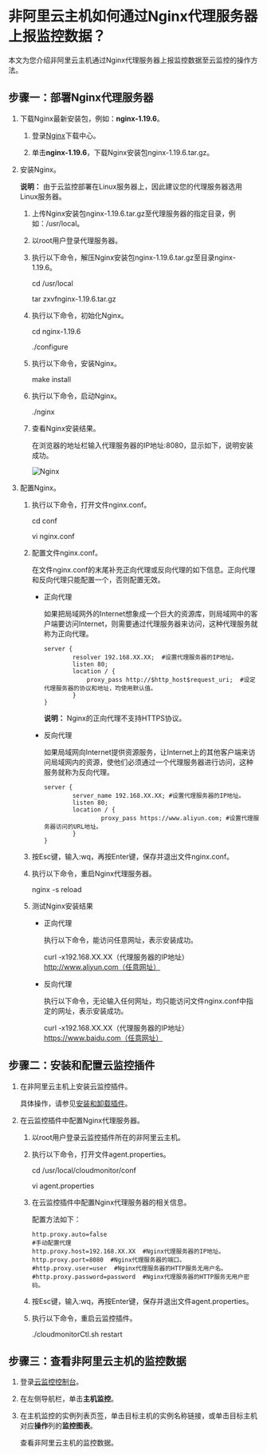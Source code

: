 # 非阿里云主机如何通过Nginx代理服务器上报监控数据？

本文为您介绍非阿里云主机通过Nginx代理服务器上报监控数据至云监控的操作方法。

## 步骤一：部署Nginx代理服务器

1.  下载Nginx最新安装包，例如：**nginx-1.19.6**。

    1.  登录[Nginx](https://nginx.org/en/download.html)下载中心。

    2.  单击**nginx-1.19.6**，下载Nginx安装包nginx-1.19.6.tar.gz。

2.  安装Nginx。

    **说明：** 由于云监控部署在Linux服务器上，因此建议您的代理服务器选用Linux服务器。

    1.  上传Nginx安装包nginx-1.19.6.tar.gz至代理服务器的指定目录，例如：/usr/local。

    2.  以root用户登录代理服务器。

    3.  执行以下命令，解压Nginx安装包nginx-1.19.6.tar.gz至目录nginx-1.19.6。

        cd /usr/local

        tar zxvfnginx-1.19.6.tar.gz

    4.  执行以下命令，初始化Nginx。

        cd nginx-1.19.6

        ./configure

    5.  执行以下命令，安装Nginx。

        make install

    6.  执行以下命令，启动Nginx。

        ./nginx

    7.  查看Nginx安装结果。

        在浏览器的地址栏输入代理服务器的IP地址:8080，显示如下，说明安装成功。

        ![Nginx](https://static-aliyun-doc.oss-accelerate.aliyuncs.com/assets/img/zh-CN/2061458061/p203666.png)

3.  配置Nginx。

    1.  执行以下命令，打开文件nginx.conf。

        cd conf

        vi nginx.conf

    2.  配置文件nginx.conf。

        在文件nginx.conf的末尾补充正向代理或反向代理的如下信息。正向代理和反向代理只能配置一个，否则配置无效。

        -   正向代理

            如果把局域网外的Internet想象成一个巨大的资源库，则局域网中的客户端要访问Internet，则需要通过代理服务器来访问，这种代理服务就称为正向代理。

            ```
            server {  
                    resolver 192.168.XX.XX;  #设置代理服务器的IP地址。  
                    listen 80;  
                    location / {  
                        proxy_pass http://$http_host$request_uri;  #设定代理服务器的协议和地址，均使用默认值。 
                    } 
            }
            ```

            **说明：** Nginx的正向代理不支持HTTPS协议。

        -   反向代理

            如果局域网向Internet提供资源服务，让Internet上的其他客户端来访问局域网内的资源，使他们必须通过一个代理服务器进行访问，这种服务就称为反向代理。

            ```
            server {
                    server_name 192.168.XX.XX; #设置代理服务器的IP地址。
                    listen 80;
                    location / {
                            proxy_pass https://www.aliyun.com; #设置代理服务器访问的URL地址。
                    }
            }
            ```

    3.  按Esc键，输入:wq，再按Enter键，保存并退出文件nginx.conf。

    4.  执行以下命令，重启Nginx代理服务器。

        nginx -s reload

    5.  测试Nginx安装结果

        -   正向代理

            执行以下命令，能访问任意网址，表示安装成功。

            curl -x192.168.XX.XX（代理服务器的IP地址）http://www.aliyun.com（任意网址）

        -   反向代理

            执行以下命令，无论输入任何网址，均只能访问文件nginx.conf中指定的网址，表示安装成功。

            curl -x192.168.XX.XX（代理服务器的IP地址）https://www.baidu.com（任意网址）


## 步骤二：安装和配置云监控插件

1.  在非阿里云主机上安装云监控插件。

    具体操作，请参见[安装和卸载插件](/intl.zh-CN/主机监控/云监控插件/安装和卸载插件.md)。

2.  在云监控插件中配置Nginx代理服务器。

    1.  以root用户登录云监控插件所在的非阿里云主机。

    2.  执行以下命令，打开文件agent.properties。

        cd /usr/local/cloudmonitor/conf

        vi agent.properties

    3.  在云监控插件中配置Nginx代理服务器的相关信息。

        配置方法如下：

        ```
        http.proxy.auto=false
        #手动配置代理
        http.proxy.host=192.168.XX.XX  #Nginx代理服务器的IP地址。
        http.proxy.port=8080  #Nginx代理服务器的端口。
        #http.proxy.user=user  #Nginx代理服务器的HTTP服务无用户名。
        #http.proxy.password=password  #Nginx代理服务器的HTTP服务无用户密码。
        ```

    4.  按Esc键，输入:wq，再按Enter键，保存并退出文件agent.properties。

    5.  执行以下命令，重启云监控插件。

        ./cloudmonitorCtl.sh restart


## 步骤三：查看非阿里云主机的监控数据

1.  登录[云监控控制台](https://cms-intl.console.aliyun.com)。

2.  在左侧导航栏，单击**主机监控**。

3.  在主机监控的实例列表页签，单击目标主机的实例名称链接，或单击目标主机对应**操作**列的**监控图表**。

    查看非阿里云主机的监控数据。


